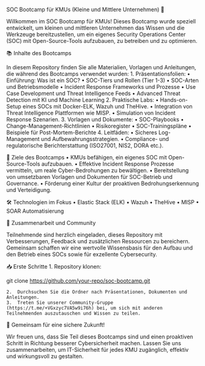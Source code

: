 SOC Bootcamp für KMUs (Kleine und Mittlere Unternehmen) 🚀

Willkommen im SOC Bootcamp für KMUs! Dieses Bootcamp wurde speziell entwickelt, um kleinen und mittleren Unternehmen das Wissen und die Werkzeuge bereitzustellen, um ein eigenes Security Operations Center (SOC) mit Open-Source-Tools aufzubauen, zu betreiben und zu optimieren.

📚 Inhalte des Bootcamps

In diesem Repository finden Sie alle Materialien, Vorlagen und Anleitungen, die während des Bootcamps verwendet wurden:
	1.	Präsentationsfolien:
	•	Einführung: Was ist ein SOC?
	•	SOC-Tiers und Rollen (Tier 1-3)
	•	SOC-Arten und Betriebsmodelle
	•	Incident Response Frameworks und Prozesse
	•	Use Case Development und Threat Intelligence Feeds
	•	Advanced Threat Detection mit KI und Machine Learning
	2.	Praktische Labs:
	•	Hands-on-Setup eines SOCs mit Docker-ELK, Wazuh und TheHive.
	•	Integration von Threat Intelligence Plattformen wie MISP.
	•	Simulation von Incident Response Szenarien.
	3.	Vorlagen und Dokumente:
	•	SOC-Playbooks
	•	Change-Management-Richtlinien
	•	Risikoregister
	•	SOC-Trainingspläne
	•	Beispiele für Post-Mortem-Berichte
	4.	Leitfäden:
	•	Sicheres Log-Management und Aufbewahrungsstrategien.
	•	Compliance- und regulatorische Berichterstattung (ISO27001, NIS2, DORA etc.).

🎯 Ziele des Bootcamps
	•	KMUs befähigen, ein eigenes SOC mit Open-Source-Tools aufzubauen.
	•	Effektive Incident Response Prozesse vermitteln, um reale Cyber-Bedrohungen zu bewältigen.
	•	Bereitstellung von umsetzbaren Vorlagen und Dokumenten für SOC-Betrieb und Governance.
	•	Förderung einer Kultur der proaktiven Bedrohungserkennung und Verteidigung.

🛠 Technologien im Fokus
	•	Elastic Stack (ELK)
	•	Wazuh
	•	TheHive
	•	MISP
	•	SOAR Automatisierung

🤝 Zusammenarbeit und Community

Teilnehmende sind herzlich eingeladen, dieses Repository mit Verbesserungen, Feedback und zusätzlichen Ressourcen zu bereichern. Gemeinsam schaffen wir eine wertvolle Wissensbasis für den Aufbau und den Betrieb eines SOCs sowie für exzellente Cybersecurity.

📥 Erste Schritte
	1.	Repository klonen:

git clone https://github.com/your-repo/soc-bootcamp.git


	2.	Durchsuchen Sie die Ordner nach Präsentationen, Dokumenten und Anleitungen.
	3.	Treten Sie unserer Community-Gruppe (https://t.me/+VGxzyc7VA5w9i76h) bei, um sich mit anderen Teilnehmenden auszutauschen und Wissen zu teilen.

🎉 Gemeinsam für eine sichere Zukunft!

Wir freuen uns, dass Sie Teil dieses Bootcamps sind und einen proaktiven Schritt in Richtung besserer Cybersicherheit machen. Lassen Sie uns zusammenarbeiten, um IT-Sicherheit für jedes KMU zugänglich, effektiv und wirkungsvoll zu gestalten.
